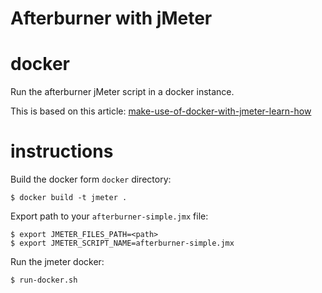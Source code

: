 # Afterburner with jMeter

# docker

Run the afterburner jMeter script in a docker instance.

This is based on this article: [make-use-of-docker-with-jmeter-learn-how](https://www.blazemeter.com/blog/make-use-of-docker-with-jmeter-learn-how)

# instructions

Build the docker form `docker` directory:
    
    $ docker build -t jmeter .
    
Export path to your `afterburner-simple.jmx` file:

    $ export JMETER_FILES_PATH=<path>
    $ export JMETER_SCRIPT_NAME=afterburner-simple.jmx

Run the jmeter docker:

    $ run-docker.sh
    

